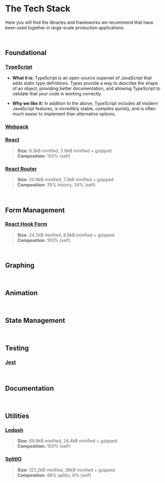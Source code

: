 # The Tech Stack
Here you will find the libraries and frameworks we recommend that have been used together in large-scale production applications.

<br>

## Foundational


### [TypeScript](https://www.typescriptlang.org/)

- **What it is:** TypeScript is an open-source superset of JavaScript that adds static type definitions. Types provide a way to describe the shape of an object, providing better documentation, and allowing TypeScript to validate that your code is working correctly.

- **Why we like it:** In addition to the above, TypeScript includes all modern JavaScript features, is incredibly stable, compiles quickly, and is often much easier to implement than alternative options.


### [Webpack](https://webpack.js.org/)


### [React](https://reactjs.org/)

> **Size:** 6.3kB minified, 2.6kB minified + gzipped\
> **Composition:** 100% (self)


### [React Router](https://reactrouter.com/)

> **Size:** 20.9kB minified, 7.3kB minified + gzipped\
> **Composition:** 35% history, 34% (self)


<br>

## Form Management

### [React Hook Form](https://react-hook-form.com/)

> **Size:** 24.2kB minified, 8.6kB minified + gzipped\
> **Composition:** 100% (self)


<br>

## Graphing


<br>

## Animation


<br>

## State Management


<br>

## Testing

### [Jest](https://jestjs.io/)


<br>

## Documentation


<br>

## Utilities

### [Lodash](https://lodash.com/)

> **Size:** 69.9kB minified, 24.4kB minified + gzipped\
> **Composition:** 100% (self)


### [SplitIO](https://www.split.io/)

> **Size:** 123.2kB minified, 36kB minified + gzipped\
> **Composition:** 88% splitio, 6% (self)
